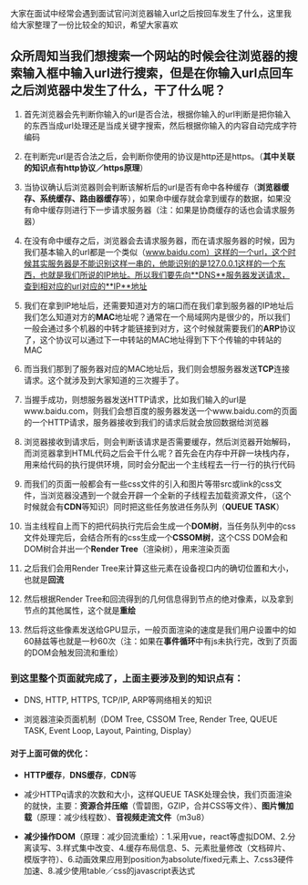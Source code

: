 大家在面试中经常会遇到面试官问浏览器输入url之后按回车发生了什么，这里我给大家整理了一份比较全的知识，希望大家喜欢

## 众所周知当我们想搜索一个网站的时候会往浏览器的搜索输入框中输入url进行搜索，但是在你输入url点回车之后浏览器中发生了什么，干了什么呢？

 1. 首先浏览器会先判断你输入的url是否合法，根据你输入的url判断是把你输入的东西当成url处理还是当成关键字搜索，然后根据你输入的内容自动完成字符编码
 
 2. 在判断完url是否合法之后，会判断你使用的协议是http还是https。（**其中关联的知识点有http协议／https原理**） 
 
 3.  当协议确认后浏览器则会判断该解析后的url是否有命中各种缓存（**浏览器缓存、系统缓存、路由器缓存**等），如果命中缓存就会拿到缓存的数据，如果没有命中缓存则进行下一步请求服务器（注：如果是协商缓存的话也会请求服务器）
 
 4. 在没有命中缓存之后，浏览器会去请求服务器，而在请求服务器的时候，因为我们基本输入的url都是一个类似（www.baidu.com）这样的一个url，这个时候其实服务器是不能识别这样一串的，他能识别的是127.0.0.1这样的一个东西，也就是我们所说的IP地址。所以我们要先向**DNS**服务器发送请求，查到相对应的url对应的**IP**地址
 
 5. 我们在拿到IP地址后，还需要知道对方的端口而在我们拿到服务器的IP地址后我们怎么知道对方的**MAC**地址呢？通常在一个局域网内是很少的，所以我们一般会通过多个机器的中转才能链接到对方，这个时候就需要我们的**ARP**协议了，这个协议可以通过下一中转站的MAC地址得到下下个传输的中转站的MAC
 
 6. 而当我们那到了服务器对应的MAC地址后，我们则会想服务器发送**TCP**连接请求。这个就涉及到大家知道的三次握手了。
 
 7.   当握手成功，则想服务器发送HTTP请求，比如我们输入的url是www.baidu.com，则我们会想百度的服务器发送一个www.baidu.com的页面的一个HTTP请求，服务器接收到我们的请求后就会放回数据给浏览器
 
 8. 浏览器接收到请求后，则会判断该请求是否需要缓存，然后浏览器开始解码，而浏览器拿到HTML代码之后会干什么呢？首先会在内存中开辟一块栈内存，用来给代码的执行提供环境，同时会分配出一个主线程去一行一行的执行代码
 
 9. 而我们的页面一般都会有一些css文件的引入和图片等带src或link的css文件，当浏览器没遇到一个就会开辟一个全新的子线程去加载资源文件，（这个时候就会有**CDN**等知识）同时把这些任务放进任务队列（**QUEUE TASK**）
 
 10. 当主线程自上而下的把代码执行完后会生成一个**DOM树**，当任务队列中的css文件处理完后，会结合所有的css生成一个**CSSOM树**，这个CSS DOM会和DOM树合并出一个**Render Tree**（渲染树），用来渲染页面
 
 11. 之后我们会用Render Tree来计算这些元素在设备视口内的确切位置和大小，也就是**回流**
 
 12. 然后根据Render Tree和回流得到的几何信息得到节点的绝对像素，以及拿到节点的其他属性，这个就是**重绘**
 
 13. 然后将这些像素发送给GPU显示，一般页面渲染的速度是我们用户设置中的如60赫兹等也就是一秒60次（注：如果在**事件循环**中有js未执行完，改到了页面的DOM会触发回流和重绘）  


### 到这里整个页面就完成了，上面主要涉及到的知识点有：

 - DNS, HTTP, HTTPS, TCP/IP, ARP等网络相关的知识
 
 - 浏览器渲染页面机制（DOM Tree, CSSOM Tree, Render Tree, QUEUE TASK, Event Loop, Layout, Painting, Display）

#### 对于上面可做的优化：
 - **HTTP缓存**，**DNS缓存**，**CDN**等
 
 - 减少HTTPq请求的次数和大小，这样QUEUE TASK处理会快，我们页面渲染的就快，主要：**资源合并压缩**（雪碧图，GZIP，合并CSS等文件）、**图片懒加载**（原理：减少线程数）、**音视频走流文件**（m3u8）
 
 - **减少操作DOM**（原理：减少回流重绘）：1.采用vue，react等虚拟DOM、2.分离读写、3.样式集中改变、4.缓存布局信息、5、元素批量修改（文档碎片、模版字符）、6.动画效果应用到position为absolute/fixed元素上、7.css3硬件加速、8.减少使用table／css的javascript表达式
